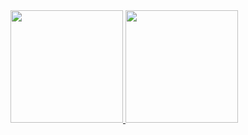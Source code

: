 <div>
  <a href="https://davidmartins.net">
  <img height="180em" src="https://github-readme-stats-sigma-five.vercel.app/api?username=DaveMcMartin&show_icons=true&theme=dracula&include_all_commits=true&count_private=true"/>
  <img height="180em" src="https://github-readme-stats-sigma-five.vercel.app/api/top-langs/?username=DaveMcMartin&layout=compact&langs_count=16&theme=dracula"/>
</div>
